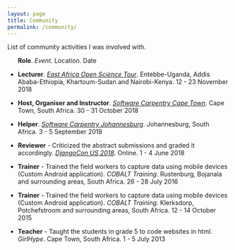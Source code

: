 ```yaml
---
layout: page
title: Community
permalink: /community/
---
```

List of community activities I was involved with.
<section class="list">
<ul>

  <strong>Role</strong>. <em>Event</em>. Location. Date

  <li>
    <p><strong>Lecturer</strong>. <em><a href="https://mozillascience.github.io/EastAfricaWOW/">East Africa Open Science Tour</a></em>.
      Entebbe-Uganda, Addis Ababa-Ethiopia, Khartoum-Sudan and Nairobi-Kenya. 12 - 23 November 2018
    </p>
  </li>
  <li>
    <p><strong>Host, Organiser and Instructor</strong>. <em><a href="https://h3abionet.github.io/2018-10-30-SWC-course/">Software Carpentry Cape Town</a></em>.
      Cape Town, South Africa. 30 - 31 October 2018
    </p>
  </li>
  <li>
    <p><strong>Helper</strong>. <em><a href="http://carpentryconnectza.org/">Software Carpentry Johannesburg</a></em>.
      Johannesburg, South Africa. 3 - 5 September 2018
    </p>
  </li>
  <li>
    <p><strong>Reviewer</strong> - Criticized the abstract submissions and graded it accordingly. <em><a href="https://2018.djangocon.us/">DjangoCon US 2018</a></em>.
      Online. 1 - 4 June 2018
    </p>
  </li>

  <li>
    <p><strong>Trainer</strong> - Trained the field workers to capture data using mobile devices (Custom Android application). <em>COBALT Training</em>.
      Rustenburg, Bojanala and surrounding areas, South Africa.  26 - 28 July 2016
    </p>
  </li>

  <li>
    <p><strong>Trainer</strong> - Trained the field workers to capture data using mobile devices (Custom Android application). <em>COBALT Training</em>.
      Klerksdorp, Potchefstroom and surrounding areas, South Africa.  12 - 14 October 2015
    </p>
  </li>

  <li>
    <p><strong>Teacher</strong> - Taught the students in grade 5 to code websites in html. <em>GirlHype</em>.
      Cape Town, South Africa.  1 - 5 July 2013
    </p>
  </li>

</ul>
</section>
